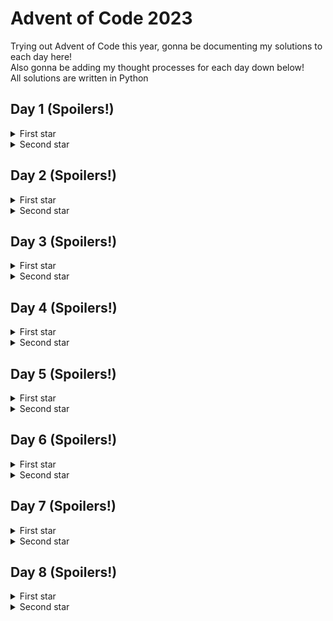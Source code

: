 # Advent of Code 2023

Trying out Advent of Code this year, gonna be documenting my solutions to each day here! \
Also gonna be adding my thought processes for each day down below! \
All solutions are written in Python

## Day 1 (Spoilers!)
<details>
  <summary>First star</summary>

  Pretty straightforward, for each row in the given data just filter out all the non-digits. \
  Then for each row, just pick out the first and last digits, string them into a two-digit number. \
  Finally just add all the two-digit numbers together. \
  Overall really simple, not much more to say!
</details>
<details>
  <summary>Second star</summary>

  Now *this* is where the puzzle starts to get interesting. \
  My first thought was to replace the first instance of the word `one`, `two` etc. with the corresponding digit, and then recursively replace the next instance and so on. \
  \(You can see it as the commented out `convert_to_digit` function in `day1.py` \) \
  Once all the words were converted to their corresponding digits it was pretty much the same as the first star. \
  Surprisingly, this didn't work and I got the wrong answer \
  Turns out that overlapping letters are permitted, while I assumed each letter could only be a part of one digit \
  \(so `twone` would actually map to `21`, whereas I thought it would only map to `2` and the `ne` part would be garbage\) \
  In this case I just went through every non-digit letter and see if it corresponded to the start of a new word \
  Once I strung all the digits together it was the same as part 1, grabbing the first and last digits, putting them together, and finally summing all the two-digit numbers together! \
  Overall not too bad but certainly a problem that has room for interpretation

</details>

## Day 2 (Spoilers!)
<details>
  <summary>First star</summary>

  Not all that difficult today, probably the most difficult part was parsing the input string.\
  Would definitely be easier to just use regex to parse it but kinda too lazy and didn't bother.
</details>
<details>
  <summary>Second star</summary>

  Again, not too difficult, but I wonder if it would be worth the effort to use OOP and create classes for a game and a game state.\
  Probably not for a single AoC problem unless there's some continuation between days 

</details>

## Day 3 (Spoilers!)
<details>
  <summary>First star</summary>

  The problem was a little daunting at the start, but I felt like I was over-thinking a bit too much. \
  Was thinking too much about bitmasking \(even though I had no idea how to implement it\) when I probably should've just stuck to first principles.\
  That said, bitmasking is definitely on my reading list for the future
  
</details>
<details>
  <summary>Second star</summary>

  Maybe this star is where using bitmasking would be a bit of a red herring however.\
  Realized I couldn't reuse my solution to part 1 and had to almost completely rewrite my solution.\
  At least I could reuse the part where I gathered each of the numbers, but I probably should've started from there in the first star instead of going straight to bitmasking and shit.\
  Also I think writing an `isdigit` method for the `Gear` class to always return `False` instead of checking if `entry` is a string instead of a `Gear` is kinda funny

</details>

## Day 4 (Spoilers!)
<details>
  <summary>First star</summary>

  Really easy, just another exercise in text parsing.\
  `count_winners` could probably just use `filter` and `len` instead of a for loop and if check though
  
</details>
<details>
  <summary>Second star</summary>

  Fun use of a queue! \
  Basic idea is to use a queue to keep track of the number of duplicate cards there are. \
  Might use this problem as an example problem when teaching queues! \
  UPDATE: After reading the reddit megathread, seems like using a queue was a bit overkill and you only need a list. Still, a fun problem to give to any newbie programmer!

</details>

## Day 5 (Spoilers!)
<details>
  <summary>First star</summary>

  Supposed to be a pretty easy task but I kinda overcomplicated it a little in anticipation of what I thought the second star's problem would be.\
  Turns out you can assume that each seed will always have a 1-to-1 mapping to the soil type, and soil to the fertilizer type etc. \
  \(So my incorrect assumption was that the different ranges could overlap, meaning one seed could possibly map to two or more different soil types. Or if not for the first star, that would be the twist for the second star!\) \ 
  What I did originally in `map_seed` was to originally convert the `input` seed into a list then repeatedly add a new output if the input was in the mapping range. \ 
  Then once the seed was mapped to the final location number\(s\), I would take the smallest location number from the list! \
  
</details>
<details>
  <summary>Second star</summary>

  Oh boy now this was rough. Not only was my earlier assumption not correct \(so I did all that extra complexity for nothing\), but my program was _super_ inefficient!\
  For this solution I just used a brute force method and calculated the mapped location number for each seed one by one. Took about 6 hours to finish processing the input seeds with their giant ranges!\
  I have an idea to use some sort of window so that it can map many seeds at once if they're all within the same mapping, but that'll be a task for another time.
</details>

## Day 6 (Spoilers!)
<details>
  <summary>First star</summary>

  Was out the entire day today so thankfully today's puzzle was really simple that could be banged out very quickly.\
  \(Though I did kinda cheat by looking at it while I was out, was a little tripped up at the start and thought I had to whip out the ol' accelerating displacement formula from physics class a long time ago!\)
  
</details>
<details>
  <summary>Second star</summary>

  My heart did sink a bit when the answer didn't print instaneously and thought I had to finally do some optimizations.\
  But thankfully Python is not _that_ slow and I got it after a couple seconds of waiting.\
  The unoptimized brute force method lives another day!
</details>

## Day 7 (Spoilers!)
<details>
  <summary>First star</summary>

  Thought I was being clever by converting each hand to a hexadecimal score but as I'm writing this I realized I could probably just use regular string comparisons instead.\
  Tbf though in classic fashion I misread the question again, and thought it was like classic poker where the order of the cards do not matter.\
  How my scoring would've worked in classic poker is that the hand with the _lowest_ score is the best hand, a five-of-a-kind would be a two digit hexadecimal number starting with a `1`, and the second digit is the score of the label \(i.e. an `A` has the smallest score of 1, a `K` the next smallest score of 2, all the way down to a `2` having the largest score of D\) \
  Then four-of-a-kind would be a three-digit hexadecimal number starting with a `1`, the second digit is the score of the four-of-a-kind label and the third digit the score of the single label;\
  a full house would be another three-digit hexadecimal number starting with a `2` instead, the second digit is the score of the three-of-a-kind label and the third digit the score of the pair label \
  And so on with the next types.\
  It would've been fun to implement this scoring system \(though it's not like this puzzle wasn't fun either, especially the second star!\)
</details>
<details>
  <summary>Second star</summary>

  Am kinda scared of greedy algorithms so I had to take some time to convince myself that a greedy algorithm will always give the right solution in this case.\
  Luckily the 3-of-a-kind is ranked higher than a two pair here, would be a lot more interesting \(and maybe quite a bit more difficult!\) if it was the other way round
</details>

## Day 8 (Spoilers!)
<details>
  <summary>First star</summary>

  Pretty simple graph traversal, just traverse through the graph according to the sequence that was given until you reach node `ZZZ`. \
  Nothing really much else to say
</details>
<details>
  <summary>Second star</summary>

  Now _this_ was me being an idiot for several hours.\
  What I did for my original solution \(you can see it is commented out in the .py file\) was traverse the starting nodes simultaneously one step at a time and check whether all the nodes ended with a `Z`.\
  Turns out, just like in day 5, that if you are doing things one step at a time your solution will be _hilariously_ slow.\
  But I thought I had some free time today so I just left it alone and let it run.\
  It wasn't until a couple hours later until I realized that I could just calculate the number of steps required for _each_ starting node to traverse to the end, then take the LCM of those to get the correct answer.\
  Hours of time wasted which did lead me to facepalm quite a bit
</details>
